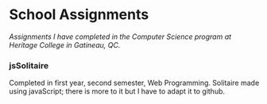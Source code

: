 # School Assignments
_Assignments I have completed in the Computer Science program at Heritage College in Gatineau, QC._

### jsSolitaire
Completed in first year, second semester, Web Programming. Solitaire made using javaScript; there is more to it but I have to adapt it to github.
